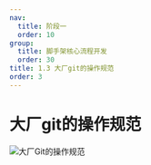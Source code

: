 ```yaml
---
nav:
  title: 阶段一
  order: 10
group:
  title: 脚手架核心流程开发
  order: 30
title: 1.3 大厂git的操作规范
order: 3
---
```


# 大厂git的操作规范

![大厂Git的操作规范](https://wsk-mweb.oss-cn-hangzhou.aliyuncs.com/ipic/2021-06-16-024654.jpg)
